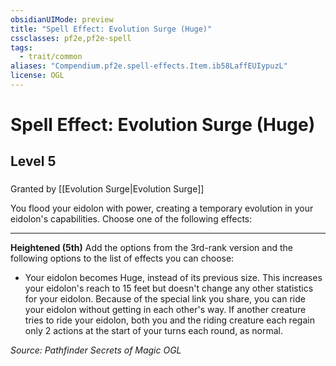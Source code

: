 ```yaml
---
obsidianUIMode: preview
title: "Spell Effect: Evolution Surge (Huge)"
cssclasses: pf2e,pf2e-spell
tags:
  - trait/common
aliases: "Compendium.pf2e.spell-effects.Item.ib58LaffEUIypuzL"
license: OGL
---
```

# Spell Effect: Evolution Surge (Huge)
## Level 5
### 






Granted by [[Evolution Surge|Evolution Surge]]

You flood your eidolon with power, creating a temporary evolution in your eidolon's capabilities. Choose one of the following effects:

* * *

**Heightened (5th)** Add the options from the 3rd-rank version and the following options to the list of effects you can choose:

*   Your eidolon becomes Huge, instead of its previous size. This increases your eidolon's reach to 15 feet but doesn't change any other statistics for your eidolon. Because of the special link you share, you can ride your eidolon without getting in each other's way. If another creature tries to ride your eidolon, both you and the riding creature each regain only 2 actions at the start of your turns each round, as normal.

*Source: Pathfinder Secrets of Magic*
*OGL*